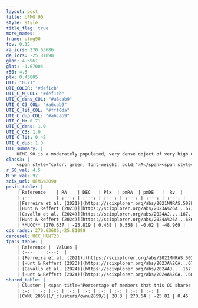 ```yaml
---
layout: post
title: UFMG 90
style: style
title_flag: true
more_names: 
fname: ufmg90
fov: 0.15
ra_icrs: 270.63686
de_icrs: -25.81898
glon: 4.5961
glat: -1.67003
r50: 4.5
plx: 0.45805
UTI: "0.71"
UTI_COLOR: "#def1cb"
UTI_C_N_COL: "#def1cb"
UTI_C_dens_COL: "#a6cab9"
UTI_C_C3_COL: "#a6cab9"
UTI_C_lit_COL: "#fff6da"
UTI_C_dup_COL: "#a6cab9"
UTI_C_N: 0.71
UTI_C_dens: 1.0
UTI_C_C3: 1.0
UTI_C_lit: 0.42
UTI_C_dup: 1.0
UTI_summary: |
    UFMG 90 is a moderately populated, very dense object of very high C3 quality. It is poorly studied in the literature. This object shares a moderate percentage of members with a later reported entry.
class3: |
    <span style="color: green; font-weight: bold;">A</span><span style="color: green; font-weight: bold;">A</span>
r_50_val: 4.5
N_50_val: 92
scix_url: UFMG%2090
posit_table: |
    | Reference    | RA    | DEC   | Plx  | pmRA  | pmDE   |  Rv  |
    | :---         | :---: | :---: | :---: | :---: | :---: | :---: |
    |[Ferreira et al. (2021)](https://scixplorer.org/abs/2021MNRAS.502L..90F) | 270.655 | -25.83 | 0.44 | 0.455 | -0.083 | -- |
    |[Hunt & Reffert (2023)](https://scixplorer.org/abs/2023A%26A...673A.114H) | 270.64 | -25.816 | 0.471 | 0.588 | 0.008 | -38.703 |
    |[Cavallo et al. (2024)](https://scixplorer.org/abs/2024AJ....167...12C) | 270.644 | -25.818 | 0.474 | -- | -- | -- |
    |[Hunt & Reffert (2024)](https://scixplorer.org/abs/2024A%26A...686A..42H) | 270.64 | -25.816 | 0.471 | 0.588 | 0.008 | -38.703 |
    | **UCC** |270.637 | -25.819 | 0.458 | 0.558 | -0.02 | -48.969 | 
cds_radec: 270.63686,-25.81898
carousel: UCC_HUNT23
fpars_table: |
    | Reference |  Values |
    | :---  |  :---:  |
    | [Ferreira et al. (2021)](https://scixplorer.org/abs/2021MNRAS.502L..90F) | `E(B-V)=1.15, Dmod=10.85, logt=8.9` |
    | [Hunt & Reffert (2023)](https://scixplorer.org/abs/2023A%26A...673A.114H) | `AV50=3.87, diffAV50=2.755, MOD50=11.512, logAge50=8.167` |
    | [Cavallo et al. (2024)](https://scixplorer.org/abs/2024AJ....167...12C) | `AV50=4.3, dMod50=11.02, logAge50=8.42, [Fe/H]50=-1.01` |
    | [Hunt & Reffert (2024)](https://scixplorer.org/abs/2024A%26A...686A..42H) | `MassJ=1668.27` |
shared_table: |
    | Cluster | <span title="Percentage of members that this OC shares with the ones listed">%</span>   | RA   | DEC   | Plx   | pmRA  | pmDE  | Rv | UTI |
    | :-: | :-: |:-: | :-: | :-: | :-: | :-: | :-: | :-: |
    |[CWNU 2859](/_clusters/cwnu2859/)| 28.3 | 270.64 | -25.81 | 0.46 | 0.59 | -0.02 | -48.4 |0.0 |
---
```

